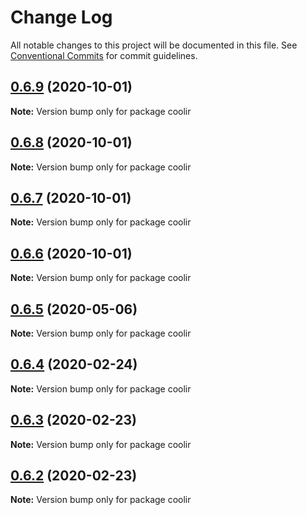 # Change Log

All notable changes to this project will be documented in this file.
See [Conventional Commits](https://conventionalcommits.org) for commit guidelines.

## [0.6.9](https://github.com/coolir/coolir-cli/compare/coolir@0.6.8...coolir@0.6.9) (2020-10-01)

**Note:** Version bump only for package coolir





## [0.6.8](https://github.com/coolir/coolir-cli/compare/coolir@0.6.7...coolir@0.6.8) (2020-10-01)

**Note:** Version bump only for package coolir





## [0.6.7](https://github.com/coolir/coolir-cli/compare/coolir@0.6.6...coolir@0.6.7) (2020-10-01)

**Note:** Version bump only for package coolir





## [0.6.6](https://github.com/coolir/coolir-cli/compare/coolir@0.6.5...coolir@0.6.6) (2020-10-01)

**Note:** Version bump only for package coolir





## [0.6.5](https://github.com/coolir/coolir-cli/compare/coolir@0.6.4...coolir@0.6.5) (2020-05-06)

**Note:** Version bump only for package coolir





## [0.6.4](https://github.com/coolir/coolir-cli/compare/coolir@0.6.3...coolir@0.6.4) (2020-02-24)

**Note:** Version bump only for package coolir





## [0.6.3](https://github.com/coolir/coolir-cli/compare/coolir@0.6.2...coolir@0.6.3) (2020-02-23)

**Note:** Version bump only for package coolir





## [0.6.2](https://github.com/coolir/coolir-cli/compare/coolir@0.6.1...coolir@0.6.2) (2020-02-23)

**Note:** Version bump only for package coolir
